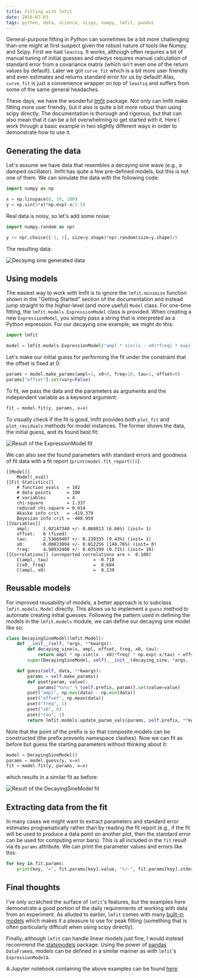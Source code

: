 ```yaml
---
title: Fitting with lmfit
date: 2016-07-03
tags: python, data, science, scipy, numpy, lmfit, pandas
---
```


General-purpose fitting in Python can sometimes be a bit more
challenging than one might at first suspect given the robust nature of
tools like Numpy and Scipy. First we had `leastsq`. It works, although
often requires a bit of manual tuning of initial guesses and *always*
requires manual calculation of standard error from a covariance matrix
(which isn't even one of the return values by default). Later we got
`curve_fit` which is a bit more user friendly and even estimates and
returns standard error for us by default! Alas, `curve_fit` is just a
convenience wrapper on top of `leastsq` and suffers from some of the
same general headaches.

These days, we have the wonderful [lmfit][] package. Not only can lmfit
make fitting more user friendly, but it also is quite a bit more robust
than using scipy directly. The documentation is thorough and rigorous,
but that can also mean that it can be a bit overwhelming to get started
with it. Here I work through a basic example in two slightly different
ways in order to demonstrate how to use it.

[lmfit]: https://github.com/lmfit/lmfit-py/

## Generating the data

Let's assume we have data that resembles a decaying sine wave (e.g., a
damped oscillator). lmfit has quite a few pre-defined models, but this
is not one of them. We can simulate the data with the following code:

```python
import numpy as np

x = np.linspace(0, 10, 100)
y = np.sin(5*x)*np.exp(-x/2.5)
```

Real data is noisy, so let's add some noise:

```python
import numpy.random as npr

y += npr.choice([-1, 1], size=y.shape)*npr.random(size=y.shape)/5
```

The resulting data:

![Decaying sine generated data]({filename}/img/lmfit/data.svg)

## Using models

The easiest way to work with lmfit is to ignore the `lmfit.minimize`
function shown in the "Getting Started" section of the documentation and
instead jump straight to the higher-level (and more useful) `Model`
class. For one-time fitting, the `lmfit.models.ExpressionModel` class is
provided. When creating a new `ExpressionModel`, you simply pass a
string that is interpreted as a Python expression. For our decaying sine
example, we might do this:

```python
import lmfit

model = lmfit.models.ExpressionModel("ampl * sin((x - x0)*freq) * exp(-x/tau) + offset")
```

Let's make our initial guess for performing the fit under the constraint
that the offset is fixed at 0:

```python
params = model.make_params(ampl=1, x0=0, freq=10, tau=1, offset=0)
params["offset"].set(vary=False)
```

To fit, we pass the data and the parameters as arguments and the
independent variable as a keyword argument:

```python
fit = model.fit(y, params, x=x)
```

To visually check if the fit is good, lmfit provides both `plot_fit` and
`plot_residuals` methods for model instances. The former shows the data,
the initial guess, and its found best fit:

![Result of the ExpressionModel fit]({filename}/img/lmfit/fit-expression-model.svg)

We can also see the found parameters with standard errors and goodness
of fit data with a fit report (`print(model.fit_report())`):

```text
[[Model]]
    Model(_eval)
[[Fit Statistics]]
    # function evals   = 102
    # data points      = 100
    # variables        = 4
    chi-square         = 1.337
    reduced chi-square = 0.014
    Akaike info crit   = -419.379
    Bayesian info crit = -408.959
[[Variables]]
    ampl:     1.02147340 +/- 0.068013 (6.66%) (init= 1)
    offset:   0 (fixed)
    tau:      2.53669407 +/- 0.239335 (9.43%) (init= 1)
    x0:      -0.00823894 +/- 0.012256 (148.76%) (init= 0)
    freq:     4.98932400 +/- 0.035399 (0.71%) (init= 10)
[[Correlations]] (unreported correlations are <  0.100)
    C(ampl, tau)                 = -0.718
    C(x0, freq)                  =  0.684
    C(ampl, x0)                  =  0.139
```

## Reusable models

For improved reusability of models, a better approach is to subclass
`lmfit.models.Model` directly. This allows us to implement a `guess`
method to automate creating initial guesses. Following the pattern used
in defining the models in the `lmfit.models` module, we can define our
decaying sine model like so:

```python
class DecayingSineModel(lmfit.Model):
    def __init__(self, *args, **kwargs):
        def decaying_sine(x, ampl, offset, freq, x0, tau):
            return ampl * np.sin((x - x0)*freq) * np.exp(-x/tau) + offset
        super(DecayingSineModel, self).__init__(decaying_sine, *args, **kwargs)

    def guess(self, data, **kwargs):
        params = self.make_params()
        def pset(param, value):
            params["%s%s" % (self.prefix, param)].set(value=value)
        pset("ampl", np.max(data) - np.min(data))
        pset("offset", np.mean(data))
        pset("freq", 1)
        pset("x0", 0)
        pset("tau", 1)
        return lmfit.models.update_param_vals(params, self.prefix, **kwargs)
```

Note that the point of the prefix is so that composite models can be
constructed (the prefix prevents namespace clashes). Now we can fit as
before but guess the starting parameters without thinking about it:

```python
model = DecayingSineModel()
params = model.guess(y, x=x)
fit = model.fit(y, params, x=x)
```

which results in a similar fit as before:

![Result of the DecayingSineModel fit]({filename}/img/lmfit/fit-decaying-sine-model.svg)

## Extracting data from the fit

In many cases we might want to extract parameters and standard error
estimates programatically rather than by reading the fit report (e.g.,
if the fit will be used to produce a data point on another plot, then
the standard error can be used for computing error bars). This is all
included in the `fit` result via its `params` attribute. We can print
the parameter values and errors like this:

```python
for key in fit.params:
    print(key, "=", fit.params[key].value, "+/-", fit.params[key].stderr)
```

## Final thoughts

I've only scratched the surface of `lmfit`'s features, but the examples
here demonstrate a good portion of the daily requirements of working
with data from an experiment. As alluded to earlier, `lmfit` comes with
many [built-in models][] which makes it a pleasure to use for peak
fitting (something that is often particularly difficult when using scipy
directly).

Finally, although `lmfit` can handle linear models just fine, I would
instead recommend the [statsmodels][] package. Using the power of
[pandas][] `DataFrame`s, models can be defined in a similar manner as
with `lmfit`'s `ExpressionModel`s.

A Jupyter notebook containing the above examples can be found
[here]({filename}/notebooks/lmfit_20160703.ipynb).

[built-in models]: https://lmfit.github.io/lmfit-py/builtin_models.html#builtin-models-chapter
[statsmodels]: http://statsmodels.sourceforge.net/
[pandas]: http://pandas.pydata.org/
